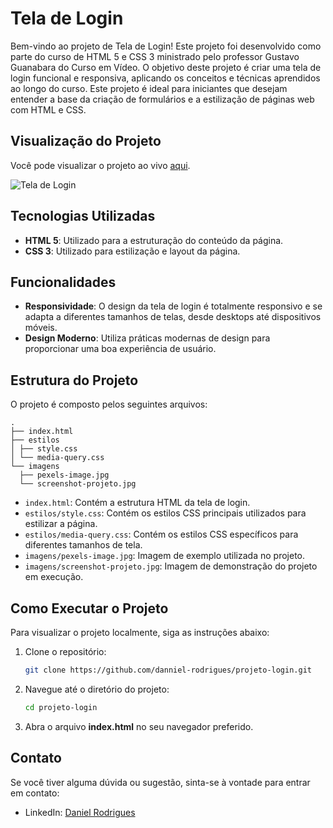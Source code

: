 # Tela de Login

Bem-vindo ao projeto de Tela de Login! Este projeto foi desenvolvido como parte do curso de HTML 5 e CSS 3 ministrado pelo professor Gustavo Guanabara do Curso em Vídeo. O objetivo deste projeto é criar uma tela de login funcional e responsiva, aplicando os conceitos e técnicas aprendidos ao longo do curso. Este projeto é ideal para iniciantes que desejam entender a base da criação de formulários e a estilização de páginas web com HTML e CSS.

## Visualização do Projeto

Você pode visualizar o projeto ao vivo [aqui](https://danniel-rodrigues.github.io/projeto-login/).

![Tela de Login](https://via.placeholder.com/800x400.png?text=Preview+da+Tela+de+Login)

## Tecnologias Utilizadas

- **HTML 5**: Utilizado para a estruturação do conteúdo da página.
- **CSS 3**: Utilizado para estilização e layout da página.

## Funcionalidades

- **Responsividade**: O design da tela de login é totalmente responsivo e se adapta a diferentes tamanhos de telas, desde desktops até dispositivos móveis.
- **Design Moderno**: Utiliza práticas modernas de design para proporcionar uma boa experiência de usuário.

## Estrutura do Projeto

O projeto é composto pelos seguintes arquivos:
```
.
├── index.html
├── estilos
│ ├── style.css
│ └── media-query.css
└── imagens
  ├── pexels-image.jpg
  └── screenshot-projeto.jpg
```

- `index.html`: Contém a estrutura HTML da tela de login.
- `estilos/style.css`: Contém os estilos CSS principais utilizados para estilizar a página.
- `estilos/media-query.css`: Contém os estilos CSS específicos para diferentes tamanhos de tela.
- `imagens/pexels-image.jpg`: Imagem de exemplo utilizada no projeto.
- `imagens/screenshot-projeto.jpg`: Imagem de demonstração do projeto em execução.

## Como Executar o Projeto

Para visualizar o projeto localmente, siga as instruções abaixo:

1. Clone o repositório:
   ```bash
   git clone https://github.com/danniel-rodrigues/projeto-login.git

2. Navegue até o diretório do projeto:
   ```bash
   cd projeto-login

3. Abra o arquivo **index.html** no seu navegador preferido.

## Contato

Se você tiver alguma dúvida ou sugestão, sinta-se à vontade para entrar em contato:

- LinkedIn: [Daniel Rodrigues](https://www.linkedin.com/in/danniel-rodrigues/)

